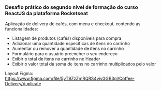 ### Desafio prático do segundo nivel de formação do curso ReactJS da plataforma Rocketseat

Aplicação de delivery de cafés, com menu e checkout, contendo as funcionalidades:

- Listagem de produtos (cafés) disponíveis para compra
- Adicionar uma quantidade específicas de itens no carrinho
- Aumentar ou remover a quantidade de itens no carrinho
- Formulário para o usuário preencher o seu endereço
- Exibir o total de itens no carrinho no Header
- Exibir o valor total da soma de itens no carrinho multiplicados pelo valor

Layout Figma: https://www.figma.com/file/5yT9ZzZmRQRS4yivGGB3pl/Coffee-Delivery/duplicate
